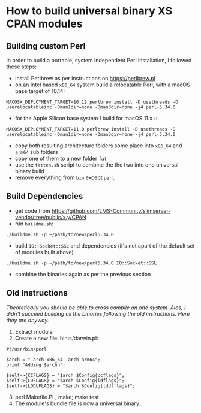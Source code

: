 # How to build universal binary XS CPAN modules

## Building custom Perl

In order to build a portable, system independent Perl installation, I followed these steps:

* install Perlbrew as per instructions on https://perlbrew.pl
* on an Intel based `x86_64` system build a relocatable Perl, with a macOS base target of 10.14:

```shell
MACOSX_DEPLOYMENT_TARGET=10.12 perlbrew install -D usethreads -D userelocatableinc -Dman1dir=none -Dman3dir=none -j4 perl-5.34.0
```

* for the Apple Silicon base system I build for macOS 11.x+:

```shell
MACOSX_DEPLOYMENT_TARGET=11.0 perlbrew install -D usethreads -D userelocatableinc -Dman1dir=none -Dman3dir=none -j4 perl-5.34.0
```

* copy both resulting architecture folders some place into `x86_64` and `arm64` sub folders
* copy one of them to a new folder `fat`
* use the `fatten.sh` script to combine the the two into one universal binary build
* remove everything from `bin` except `perl`

## Build Dependencies

* get code from https://github.com/LMS-Community/slimserver-vendor/tree/public/x.y/CPAN
* run `buildme.sh`:
```script
./buildme.sh -p ~/path/to/new/perl5.34.0
```
* build `IO::Socket::SSL` and dependencies (it's not apart of the default set of modules built above)
```script
./buildme.sh -p ~/path/to/new/perl5.34.0 IO::Socket::SSL
```
* combine the binaries again as per the previous section

## Old Instructions
*Theoretically you should be able to cross compile on one system. Alas, I didn't succeed building all the binaries following the old instructions. Here they are anyway.*

1. Extract module
2. Create a new file: hints/darwin.pl:

```shell
#!/usr/bin/perl

$arch = "-arch x86_64 -arch arm64";
print "Adding $archn";

$self->{CCFLAGS} = "$arch $Config{ccflags}";
$self->{LDFLAGS} = "$arch $Config{ldflags}";
$self->{LDDLFLAGS} = "$arch $Config{lddlflags}";
```

3. perl Makefile.PL; make; make test
4. The module's bundle file is now a universal binary.

